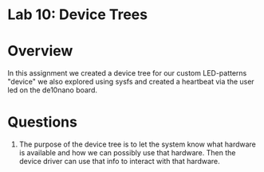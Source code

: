 # Lab 10: Device Trees
# Overview
In this assignment we created a device tree for our custom LED-patterns "device" we also explored using sysfs and created a heartbeat via the user led on the de10nano board.

# Questions
1. The purpose of the device tree is to let the system know what hardware is available and how we can possibly use that hardware. Then the device driver can use that info to interact with that hardware.